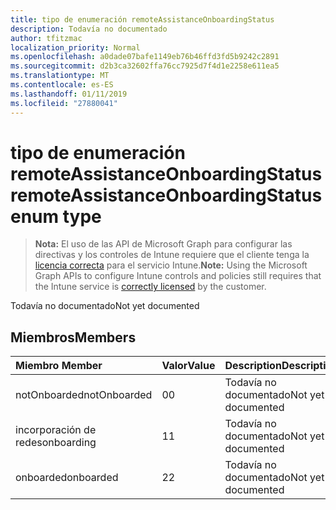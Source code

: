 ```yaml
---
title: tipo de enumeración remoteAssistanceOnboardingStatus
description: Todavía no documentado
author: tfitzmac
localization_priority: Normal
ms.openlocfilehash: a0dade07bafe1149eb76b46ffd3fd5b9242c2891
ms.sourcegitcommit: d2b3ca32602ffa76cc7925d7f4d1e2258e611ea5
ms.translationtype: MT
ms.contentlocale: es-ES
ms.lasthandoff: 01/11/2019
ms.locfileid: "27880041"
---
```

# <a name="remoteassistanceonboardingstatus-enum-type"></a><span data-ttu-id="be18b-103">tipo de enumeración remoteAssistanceOnboardingStatus</span><span class="sxs-lookup"><span data-stu-id="be18b-103">remoteAssistanceOnboardingStatus enum type</span></span>

> <span data-ttu-id="be18b-104">**Nota:** El uso de las API de Microsoft Graph para configurar las directivas y los controles de Intune requiere que el cliente tenga la [licencia correcta](https://go.microsoft.com/fwlink/?linkid=839381) para el servicio Intune.</span><span class="sxs-lookup"><span data-stu-id="be18b-104">**Note:** Using the Microsoft Graph APIs to configure Intune controls and policies still requires that the Intune service is [correctly licensed](https://go.microsoft.com/fwlink/?linkid=839381) by the customer.</span></span>

<span data-ttu-id="be18b-105">Todavía no documentado</span><span class="sxs-lookup"><span data-stu-id="be18b-105">Not yet documented</span></span>
## <a name="members"></a><span data-ttu-id="be18b-106">Miembros</span><span class="sxs-lookup"><span data-stu-id="be18b-106">Members</span></span>
|<span data-ttu-id="be18b-107">Miembro	</span><span class="sxs-lookup"><span data-stu-id="be18b-107">Member</span></span>|<span data-ttu-id="be18b-108">Valor</span><span class="sxs-lookup"><span data-stu-id="be18b-108">Value</span></span>|<span data-ttu-id="be18b-109">Description</span><span class="sxs-lookup"><span data-stu-id="be18b-109">Description</span></span>|
|:---|:---|:---|
|<span data-ttu-id="be18b-110">notOnboarded</span><span class="sxs-lookup"><span data-stu-id="be18b-110">notOnboarded</span></span>|<span data-ttu-id="be18b-111">0</span><span class="sxs-lookup"><span data-stu-id="be18b-111">0</span></span>|<span data-ttu-id="be18b-112">Todavía no documentado</span><span class="sxs-lookup"><span data-stu-id="be18b-112">Not yet documented</span></span>|
|<span data-ttu-id="be18b-113">incorporación de redes</span><span class="sxs-lookup"><span data-stu-id="be18b-113">onboarding</span></span>|<span data-ttu-id="be18b-114">1</span><span class="sxs-lookup"><span data-stu-id="be18b-114">1</span></span>|<span data-ttu-id="be18b-115">Todavía no documentado</span><span class="sxs-lookup"><span data-stu-id="be18b-115">Not yet documented</span></span>|
|<span data-ttu-id="be18b-116">onboarded</span><span class="sxs-lookup"><span data-stu-id="be18b-116">onboarded</span></span>|<span data-ttu-id="be18b-117">2</span><span class="sxs-lookup"><span data-stu-id="be18b-117">2</span></span>|<span data-ttu-id="be18b-118">Todavía no documentado</span><span class="sxs-lookup"><span data-stu-id="be18b-118">Not yet documented</span></span>|



